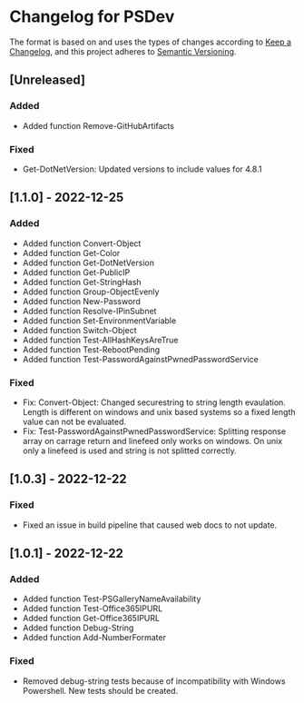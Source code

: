# Changelog for PSDev

The format is based on and uses the types of changes according to [Keep a Changelog](https://keepachangelog.com/en/1.0.0/),
and this project adheres to [Semantic Versioning](https://semver.org/spec/v2.0.0.html).

## [Unreleased]

### Added

- Added function Remove-GitHubArtifacts

### Fixed

- Get-DotNetVersion: Updated versions to include values for 4.8.1

## [1.1.0] - 2022-12-25

### Added

- Added function Convert-Object
- Added function Get-Color
- Added function Get-DotNetVersion
- Added function Get-PublicIP
- Added function Get-StringHash
- Added function Group-ObjectEvenly
- Added function New-Password
- Added function Resolve-IPinSubnet
- Added function Set-EnvironmentVariable
- Added function Switch-Object
- Added function Test-AllHashKeysAreTrue
- Added function Test-RebootPending
- Added function Test-PasswordAgainstPwnedPasswordService

### Fixed

- Fix: Convert-Object: Changed securestring to string length evaulation. Length is different on windows and unix based systems so a fixed length value can not be evaluated.
- Fix: Test-PasswordAgainstPwnedPasswordService: Splitting response array on carrage return and linefeed only works on windows. On unix only a linefeed is used and string is not splitted correctly.

## [1.0.3] - 2022-12-22

### Fixed

- Fixed an issue in build pipeline that caused web docs to not update.

## [1.0.1] - 2022-12-22

### Added

- Added function Test-PSGalleryNameAvailability
- Added function Test-Office365IPURL
- Added function Get-Office365IPURL
- Added function Debug-String
- Added function Add-NumberFormater

### Fixed

- Removed debug-string tests because of incompatibility with Windows Powershell. New tests should be created.
